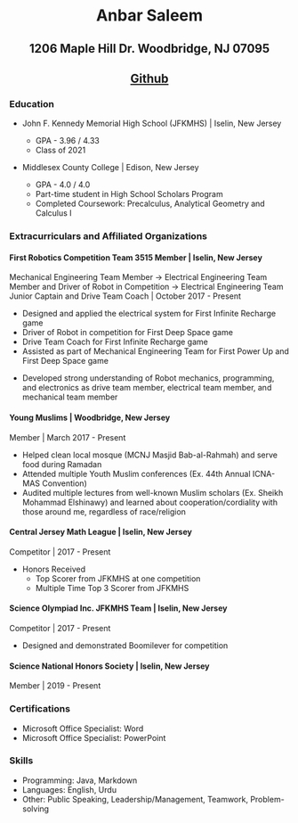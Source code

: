 # <p align = center> Anbar Saleem </p> 
## <p align = center> 1206 Maple Hill Dr. Woodbridge, NJ 07095 </p> 
## <p align = center> [Github](https://github.com/anbarsaleem)

### Education

* John F. Kennedy Memorial High School (JFKMHS) | Iselin, New Jersey
    - GPA - 3.96 / 4.33 
    - Class of 2021

* Middlesex County College | Edison, New Jersey
    - GPA - 4.0 / 4.0
    - Part-time student in High School Scholars Program
    - Completed Coursework: Precalculus, Analytical Geometry and Calculus I



### Extracurriculars and Affiliated Organizations

#### First Robotics Competition Team 3515 Member | Iselin, New Jersey
Mechanical Engineering Team Member → Electrical Engineering Team Member and Driver of Robot in Competition → Electrical Engineering Team Junior Captain and Drive Team Coach | October 2017 - Present

* Designed and applied the electrical system for First Infinite Recharge game
* Driver of Robot in competition for First Deep Space game
* Drive Team Coach for First Infinite Recharge game
* Assisted as part of Mechanical Engineering Team for First Power Up and First Deep Space game
- Developed strong understanding of Robot mechanics, programming, and electronics as drive team member, electrical team member, and mechanical team member

#### Young Muslims | Woodbridge, New Jersey
Member | March 2017 - Present

* Helped clean local mosque (MCNJ Masjid Bab-al-Rahmah) and serve food during Ramadan
* Attended multiple Youth Muslim conferences (Ex. 44th Annual ICNA-MAS Convention)
* Audited multiple lectures from well-known Muslim scholars (Ex. Sheikh Mohammad Elshinawy) and learned about cooperation/cordiality with those around me, regardless of race/religion

#### Central Jersey Math League | Iselin, New Jersey
Competitor | 2017 - Present

* Honors Received
    - Top Scorer from JFKMHS at one competition
    - Multiple Time Top 3 Scorer from JFKMHS

#### Science Olympiad Inc. JFKMHS Team | Iselin, New Jersey
Competitor | 2017 - Present

* Designed and demonstrated Boomilever for competition

#### Science National Honors Society | Iselin, New Jersey
Member | 2019 - Present

### Certifications

* Microsoft Office Specialist: Word
* Microsoft Office Specialist: PowerPoint

### Skills

* Programming: Java, Markdown
* Languages: English, Urdu
* Other: Public Speaking, Leadership/Management, Teamwork, Problem-solving
